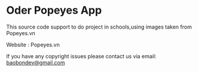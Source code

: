 # Oder Popeyes App
This source code support to do project in schools,using images taken from Popeyes.vn

Website : Popeyes.vn

If you have any copyright issues please contact us via email: baobondev@gmail.com
